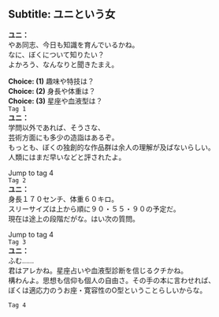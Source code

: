 # 

  
## Subtitle: ユニという女
  
**ユニ：**  
やあ同志、今日も知識を育んでいるかね。  
なに、ぼくについて知りたい？  
よかろう、なんなりと聞きたまえ。  
  
**Choice: (1)**  趣味や特技は？  
**Choice: (2)**  身長や体重は？  
**Choice: (3)**  星座や血液型は？  
`Tag 1`  
**ユニ：**  
学問以外であれば、そうさな、  
芸術方面にも多少の造詣はあるぞ。  
もっとも、ぼくの独創的な作品群は余人の理解が及ばないらしい。  
人類にはまだ早いなどと評されたよ。  
  
Jump to tag 4  
`Tag 2`  
**ユニ：**  
身長１７０センチ、体重６０キロ。  
スリーサイズは上から順に９０・５５・９０の予定だ。  
現在は途上の段階だがな。はい次の質問。  
  
Jump to tag 4  
`Tag 3`  
**ユニ：**  
ふむ……  
君はアレかね。星座占いや血液型診断を信じるクチかね。  
構わんよ。思想も信仰も個人の自由さ。その手の本に言わせれば、  
ぼくは適応力のうお座・寛容性のО型ということらしいからな。  
  
`Tag 4`  
